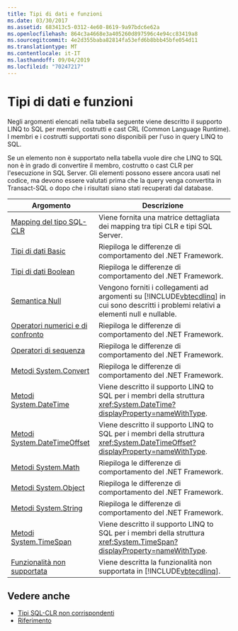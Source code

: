 ```yaml
---
title: Tipi di dati e funzioni
ms.date: 03/30/2017
ms.assetid: 683413c5-0312-4e60-8619-9a97bdc6e62a
ms.openlocfilehash: 864c3a4668e3a405260d897596c4e94cc83419a8
ms.sourcegitcommit: 4e2d355baba82814fa53efd6b8bbb45bfe054d11
ms.translationtype: MT
ms.contentlocale: it-IT
ms.lasthandoff: 09/04/2019
ms.locfileid: "70247217"
---
```

# <a name="data-types-and-functions"></a>Tipi di dati e funzioni
Negli argomenti elencati nella tabella seguente viene descritto il supporto LINQ to SQL per membri, costrutti e cast CRL (Common Language Runtime). I membri e i costrutti supportati sono disponibili per l'uso in query LINQ to SQL.  
  
 Se un elemento non è supportato nella tabella vuole dire che LINQ to SQL non è in grado di convertire il membro, costrutto o cast CLR per l'esecuzione in SQL Server. Gli elementi possono essere ancora usati nel codice, ma devono essere valutati prima che la query venga convertita in Transact-SQL o dopo che i risultati siano stati recuperati dal database.  
  
|Argomento|Descrizione|  
|-----------|-----------------|  
|[Mapping del tipo SQL-CLR](sql-clr-type-mapping.md)|Viene fornita una matrice dettagliata dei mapping tra tipi CLR e tipi SQL Server.|  
|[Tipi di dati Basic](basic-data-types.md)|Riepiloga le differenze di comportamento del .NET Framework.|  
|[Tipi di dati Boolean](boolean-data-types.md)|Riepiloga le differenze di comportamento del .NET Framework.|  
|[Semantica Null](null-semantics.md)|Vengono forniti i collegamenti ad argomenti su [!INCLUDE[vbtecdlinq](../../../../../../includes/vbtecdlinq-md.md)] in cui sono descritti i problemi relativi a elementi null e nullable.|  
|[Operatori numerici e di confronto](numeric-and-comparison-operators.md)|Riepiloga le differenze di comportamento del .NET Framework.|  
|[Operatori di sequenza](sequence-operators.md)|Riepiloga le differenze di comportamento del .NET Framework.|  
|[Metodi System.Convert](system-convert-methods.md)|Riepiloga le differenze di comportamento del .NET Framework.|  
|[Metodi System.DateTime](system-datetime-methods.md)|Viene descritto il supporto LINQ to SQL per i membri della struttura <xref:System.DateTime?displayProperty=nameWithType>.|  
|[Metodi System.DateTimeOffset](system-datetimeoffset-methods.md)|Viene descritto il supporto LINQ to SQL per i membri della struttura <xref:System.DateTimeOffset?displayProperty=nameWithType>.|  
|[Metodi System.Math](system-math-methods.md)|Riepiloga le differenze di comportamento del .NET Framework.|  
|[Metodi System.Object](system-object-methods.md)|Riepiloga le differenze di comportamento del .NET Framework.|  
|[Metodi System.String](system-string-methods.md)|Riepiloga le differenze di comportamento del .NET Framework.|  
|[Metodi System.TimeSpan](system-timespan-methods.md)|Viene descritto il supporto LINQ to SQL per i membri della struttura <xref:System.TimeSpan?displayProperty=nameWithType>.|  
|[Funzionalità non supportata](unsupported-functionality.md)|Viene descritta la funzionalità non supportata in [!INCLUDE[vbtecdlinq](../../../../../../includes/vbtecdlinq-md.md)].|  
  
## <a name="see-also"></a>Vedere anche

- [Tipi SQL-CLR non corrispondenti](sql-clr-type-mismatches.md)
- [Riferimento](reference.md)
